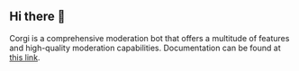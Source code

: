 ## Hi there 👋
Corgi is a comprehensive moderation bot that offers a multitude of features and high-quality moderation capabilities.
Documentation can be found at [this link](https://corgi.loxik.dev).
